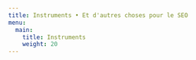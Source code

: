 ```yaml
---
title: Instruments • Et d'autres choses pour le SEO
menu:
  main:
    title: Instruments
    weight: 20
---
```

